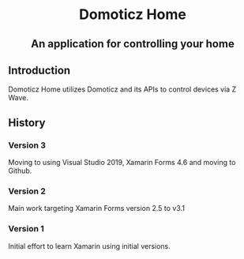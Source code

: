 

<h1 align="center">Domoticz Home</h1>

<h2 align="center">An application for controlling your home</h2>

## Introduction

Domoticz Home utilizes Domoticz and its APIs to control devices via Z Wave. <br />

## History 

### Version 3


Moving to using Visual Studio 2019, Xamarin Forms 4.6 and moving to Github.

### Version 2

Main work targeting Xamarin Forms version 2.5 to v3.1

### Version 1

Initial effort to learn Xamarin using initial versions.